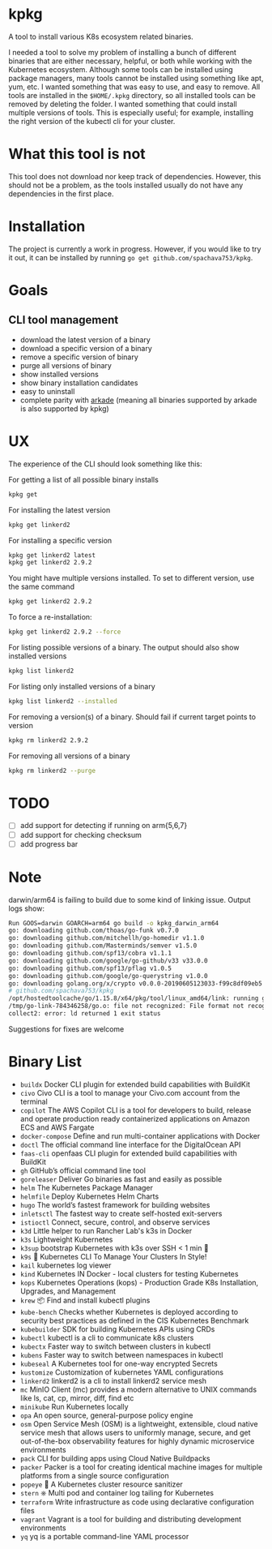 # kpkg

A tool to install various K8s ecosystem related binaries.

I needed a tool to solve my problem of installing a bunch of different binaries that are either necessary, helpful, or
both while working with the Kubernetes ecosystem. Although some tools can be installed using package managers, many
tools cannot be installed using something like apt, yum, etc. I wanted something that was easy to use, and easy to
remove. All tools are installed in the `$HOME/.kpkg` directory, so all installed tools can be removed by deleting the
folder. I wanted something that could install multiple versions of tools. This is especially useful; for example,
installing the right version of the kubectl cli for your cluster.

# What this tool is not

This tool does not download nor keep track of dependencies. However, this
should not be a problem, as the tools installed usually do not have any dependencies in the first place.

# Installation

The project is currently a work in progress. However, if you would like to try it out, it can be installed by
running `go get github.com/spachava753/kpkg`.

# Goals

## CLI tool management

- download the latest version of a binary
- download a specific version of a binary
- remove a specific version of binary
- purge all versions of binary
- show installed versions
- show binary installation candidates
- easy to uninstall
- complete parity with [arkade](https://github.com/alexellis/arkade) (meaning all binaries supported by arkade is also
  supported by kpkg)

# UX

The experience of the CLI should look something like this:

For getting a list of all possible binary installs

```bash
kpkg get
```

For installing the latest version

```bash
kpkg get linkerd2
```

For installing a specific version

```bash
kpkg get linkerd2 latest
kpkg get linkerd2 2.9.2
```

You might have multiple versions installed. To set to different version, use the same command

```bash
kpkg get linkerd2 2.9.2
```

To force a re-installation:

```bash
kpkg get linkerd2 2.9.2 --force
```

For listing possible versions of a binary. The output should also show installed versions

```bash
kpkg list linkerd2
```

For listing only installed versions of a binary

```bash
kpkg list linkerd2 --installed
```

For removing a version(s) of a binary. Should fail if current target points to version

```bash
kpkg rm linkerd2 2.9.2
```

For removing all versions of a binary

```bash
kpkg rm linkerd2 --purge
```

# TODO

- [ ] add support for detecting if running on arm{5,6,7}
- [ ] add support for checking checksum
- [ ] add progress bar

# Note

darwin/arm64 is failing to build due to some kind of linking issue. Output logs show:

```bash
Run GOOS=darwin GOARCH=arm64 go build -o kpkg_darwin_arm64
go: downloading github.com/thoas/go-funk v0.7.0
go: downloading github.com/mitchellh/go-homedir v1.1.0
go: downloading github.com/Masterminds/semver v1.5.0
go: downloading github.com/spf13/cobra v1.1.1
go: downloading github.com/google/go-github/v33 v33.0.0
go: downloading github.com/spf13/pflag v1.0.5
go: downloading github.com/google/go-querystring v1.0.0
go: downloading golang.org/x/crypto v0.0.0-20190605123033-f99c8df09eb5
# github.com/spachava753/kpkg
/opt/hostedtoolcache/go/1.15.8/x64/pkg/tool/linux_amd64/link: running gcc failed: exit status 1
/tmp/go-link-784346258/go.o: file not recognized: File format not recognized
collect2: error: ld returned 1 exit status
```

Suggestions for fixes are welcome

# Binary List

- `buildx`         Docker CLI plugin for extended build capabilities with BuildKit
- `civo`           Civo CLI is a tool to manage your Civo.com account from the terminal
- `copilot`        The AWS Copilot CLI is a tool for developers to build, release and operate production ready
  containerized applications on Amazon ECS and AWS Fargate
- `docker-compose` Define and run multi-container applications with Docker
- `doctl`          The official command line interface for the DigitalOcean API
- `faas-cli`       openfaas CLI plugin for extended build capabilities with BuildKit
- `gh`             GitHub’s official command line tool
- `goreleaser`     Deliver Go binaries as fast and easily as possible
- `helm`           The Kubernetes Package Manager
- `helmfile`       Deploy Kubernetes Helm Charts
- `hugo`           The world’s fastest framework for building websites
- `inletsctl`      The fastest way to create self-hosted exit-servers
- `istioctl`       Connect, secure, control, and observe services
- `k3d`            Little helper to run Rancher Lab's k3s in Docker
- `k3s`            Lightweight Kubernetes
- `k3sup`          bootstrap Kubernetes with k3s over SSH < 1 min 🚀
- `k9s`            🐶 Kubernetes CLI To Manage Your Clusters In Style!
- `kail`           kubernetes log viewer
- `kind`           Kubernetes IN Docker - local clusters for testing Kubernetes
- `kops`           Kubernetes Operations (kops) - Production Grade K8s Installation, Upgrades, and Management
- `krew`           📦 Find and install kubectl plugins
- `kube-bench`     Checks whether Kubernetes is deployed according to security best practices as defined in the CIS Kubernetes Benchmark
- `kubebuilder`    SDK for building Kubernetes APIs using CRDs
- `kubectl`        kubectl is a cli to communicate k8s clusters
- `kubectx`        Faster way to switch between clusters in kubectl
- `kubens`         Faster way to switch between namespaces in kubectl
- `kubeseal`       A Kubernetes tool for one-way encrypted Secrets
- `kustomize`      Customization of kubernetes YAML configurations
- `linkerd2`       linkerd2 is a cli to install linkerd2 service mesh
- `mc`             MinIO Client (mc) provides a modern alternative to UNIX commands like ls, cat, cp, mirror, diff, find etc
- `minikube`       Run Kubernetes locally
- `opa`            An open source, general-purpose policy engine
- `osm`            Open Service Mesh (OSM) is a lightweight, extensible, cloud native service mesh that allows users to uniformly manage, secure, and get out-of-the-box observability features for highly dynamic microservice environments
- `pack`           CLI for building apps using Cloud Native Buildpacks
- `packer`         Packer is a tool for creating identical machine images for multiple platforms from a single source configuration
- `popeye`         👀 A Kubernetes cluster resource sanitizer
- `stern`          ⎈ Multi pod and container log tailing for Kubernetes
- `terraform`      Write infrastructure as code using declarative configuration files
- `vagrant`        Vagrant is a tool for building and distributing development environments
- `yq`             yq is a portable command-line YAML processor
